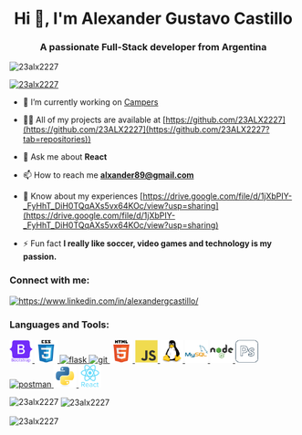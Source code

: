 <h1 align="center">Hi 👋, I'm Alexander Gustavo Castillo</h1>
<h3 align="center">A passionate Full-Stack developer from Argentina</h3>

<p align="left"> <img src="https://komarev.com/ghpvc/?username=23alx2227&label=Profile%20views&color=0e75b6&style=flat" alt="23alx2227" /> </p>

<p align="left"> <a href="https://github.com/ryo-ma/github-profile-trophy"><img src="https://github-profile-trophy.vercel.app/?username=23alx2227" alt="23alx2227" /></a> </p>

- 🔭 I’m currently working on [Campers](https://github.com/IgrowkerTraining/i005-campers-front)

- 👨‍💻 All of my projects are available at [https://github.com/23ALX2227](https://github.com/23ALX2227](https://github.com/23ALX2227?tab=repositories))

- 💬 Ask me about **React**

- 📫 How to reach me **alxander89@gmail.com**

- 📄 Know about my experiences [https://drive.google.com/file/d/1jXbPIY-_FyHhT_DiH0TQqAXs5vx64KOc/view?usp=sharing](https://drive.google.com/file/d/1jXbPIY-_FyHhT_DiH0TQqAXs5vx64KOc/view?usp=sharing)

- ⚡ Fun fact **I really like soccer, video games and technology is my passion.**

<h3 align="left">Connect with me:</h3>
<p align="left">
<a href="https://www.linkedin.com/in/alexandergcastillo/" target="blank"><img align="center" src="https://raw.githubusercontent.com/rahuldkjain/github-profile-readme-generator/master/src/images/icons/Social/linked-in-alt.svg" alt="https://www.linkedin.com/in/alexandergcastillo/" height="30" width="40" /></a>
</p>

<h3 align="left">Languages and Tools:</h3>
<p align="left"> <a href="https://getbootstrap.com" target="_blank" rel="noreferrer"> <img src="https://raw.githubusercontent.com/devicons/devicon/master/icons/bootstrap/bootstrap-plain-wordmark.svg" alt="bootstrap" width="40" height="40"/> </a> <a href="https://www.w3schools.com/css/" target="_blank" rel="noreferrer"> <img src="https://raw.githubusercontent.com/devicons/devicon/master/icons/css3/css3-original-wordmark.svg" alt="css3" width="40" height="40"/> </a> <a href="https://flask.palletsprojects.com/" target="_blank" rel="noreferrer"> <img src="https://www.vectorlogo.zone/logos/pocoo_flask/pocoo_flask-icon.svg" alt="flask" width="40" height="40"/> </a> <a href="https://git-scm.com/" target="_blank" rel="noreferrer"> <img src="https://www.vectorlogo.zone/logos/git-scm/git-scm-icon.svg" alt="git" width="40" height="40"/> </a> <a href="https://www.w3.org/html/" target="_blank" rel="noreferrer"> <img src="https://raw.githubusercontent.com/devicons/devicon/master/icons/html5/html5-original-wordmark.svg" alt="html5" width="40" height="40"/> </a> <a href="https://developer.mozilla.org/en-US/docs/Web/JavaScript" target="_blank" rel="noreferrer"> <img src="https://raw.githubusercontent.com/devicons/devicon/master/icons/javascript/javascript-original.svg" alt="javascript" width="40" height="40"/> </a> <a href="https://www.linux.org/" target="_blank" rel="noreferrer"> <img src="https://raw.githubusercontent.com/devicons/devicon/master/icons/linux/linux-original.svg" alt="linux" width="40" height="40"/> </a> <a href="https://www.mysql.com/" target="_blank" rel="noreferrer"> <img src="https://raw.githubusercontent.com/devicons/devicon/master/icons/mysql/mysql-original-wordmark.svg" alt="mysql" width="40" height="40"/> </a> <a href="https://nodejs.org" target="_blank" rel="noreferrer"> <img src="https://raw.githubusercontent.com/devicons/devicon/master/icons/nodejs/nodejs-original-wordmark.svg" alt="nodejs" width="40" height="40"/> </a> <a href="https://www.photoshop.com/en" target="_blank" rel="noreferrer"> <img src="https://raw.githubusercontent.com/devicons/devicon/master/icons/photoshop/photoshop-line.svg" alt="photoshop" width="40" height="40"/> </a> <a href="https://postman.com" target="_blank" rel="noreferrer"> <img src="https://www.vectorlogo.zone/logos/getpostman/getpostman-icon.svg" alt="postman" width="40" height="40"/> </a> <a href="https://www.python.org" target="_blank" rel="noreferrer"> <img src="https://raw.githubusercontent.com/devicons/devicon/master/icons/python/python-original.svg" alt="python" width="40" height="40"/> </a> <a href="https://reactjs.org/" target="_blank" rel="noreferrer"> <img src="https://raw.githubusercontent.com/devicons/devicon/master/icons/react/react-original-wordmark.svg" alt="react" width="40" height="40"/> </a> </p>

<p><img align="left" src="https://github-readme-stats.vercel.app/api/top-langs?username=23alx2227&show_icons=true&locale=en&layout=compact" alt="23alx2227" /></p>

<p>&nbsp;<img align="center" src="https://github-readme-stats.vercel.app/api?username=23alx2227&show_icons=true&locale=en" alt="23alx2227" /></p>

<p><img align="center" src="https://github-readme-streak-stats.herokuapp.com/?user=23alx2227&" alt="23alx2227" /></p>
